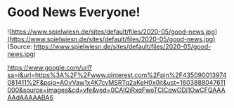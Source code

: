 # Good News Everyone!


![https://www.spielwiesn.de/sites/default/files/2020-05/good-news.jpg](https://www.spielwiesn.de/sites/default/files/2020-05/good-news.jpg)
(Source: https://www.spielwiesn.de/sites/default/files/2020-05/good-news.jpg) 

https://www.google.com/url?sa=i&url=https%3A%2F%2Fwww.pinterest.com%2Fpin%2F435090013974081411%2F&psig=AOvVaw1x4K7cvMSRTq2aKeH0x0jt&ust=1603888047611000&source=images&cd=vfe&ved=0CAIQjRxqFwoTCICqwODi1OwCFQAAAAAdAAAAABA6
